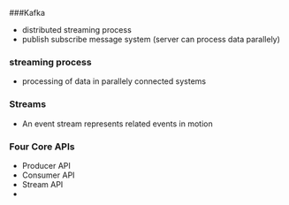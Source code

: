 ###Kafka
- distributed streaming process
- publish subscribe message system (server can process data parallely)

### streaming process
- processing of data in parallely connected systems

### Streams
- An event stream represents related events in motion

### Four Core APIs
- Producer API
- Consumer API
- Stream API
- 
